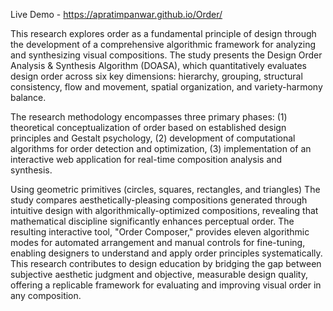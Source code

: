 Live Demo  - https://apratimpanwar.github.io/Order/ 


This research explores order as a fundamental principle of design through the development of a comprehensive algorithmic framework for analyzing and synthesizing visual compositions. 
The study presents the Design Order Analysis & Synthesis Algorithm (DOASA), which quantitatively evaluates design order across six key dimensions: 
hierarchy, grouping, structural consistency, flow and movement, spatial organization, and variety-harmony balance. 

The research methodology encompasses three primary phases:
(1) theoretical conceptualization of order based on established design principles and Gestalt psychology, 
(2) development of computational algorithms for order detection and optimization, 
(3) implementation of an interactive web application for real-time composition analysis and synthesis. 

Using geometric primitives (circles, squares, rectangles, and triangles)
The study compares aesthetically-pleasing compositions generated through intuitive design with algorithmically-optimized compositions, revealing that mathematical discipline significantly enhances perceptual order. 
The resulting interactive tool, "Order Composer," provides eleven algorithmic modes for automated arrangement and manual controls for fine-tuning, enabling designers to understand and apply order principles systematically.
This research contributes to design education by bridging the gap between subjective aesthetic judgment and objective, measurable design quality, offering a replicable framework for evaluating and improving visual order in any composition. 


